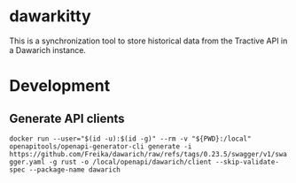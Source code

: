 # dawarkitty

This is a synchronization tool to store historical data from the Tractive API in a Dawarich instance.

# Development

## Generate API clients

`docker run --user="$(id -u):$(id -g)" --rm -v "${PWD}:/local" openapitools/openapi-generator-cli generate -i https://github.com/Freika/dawarich/raw/refs/tags/0.23.5/swagger/v1/swagger.yaml -g rust -o /local/openapi/dawarich/client --skip-validate-spec --package-name dawarich`
